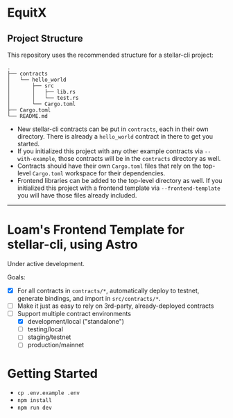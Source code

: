 # EquitX

## Project Structure

This repository uses the recommended structure for a stellar-cli project:

```text
.
├── contracts
│   └── hello_world
│       ├── src
│       │   ├── lib.rs
│       │   └── test.rs
│       └── Cargo.toml
├── Cargo.toml
└── README.md
```

- New stellar-cli contracts can be put in `contracts`, each in their own directory. There is already a `hello_world` contract in there to get you started.
- If you initialized this project with any other example contracts via `--with-example`, those contracts will be in the `contracts` directory as well.
- Contracts should have their own `Cargo.toml` files that rely on the top-level `Cargo.toml` workspace for their dependencies.
- Frontend libraries can be added to the top-level directory as well. If you initialized this project with a frontend template via `--frontend-template` you will have those files already included.

---

<!-- The following is the Frontend Template's README.md -->

# Loam's Frontend Template for stellar-cli, using Astro

Under active development.

Goals:

- [x] For all contracts in `contracts/*`, automatically deploy to testnet, generate bindings, and import in `src/contracts/*`.
- [ ] Make it just as easy to rely on 3rd-party, already-deployed contracts
- [ ] Support multiple contract environments
  - [x] development/local ("standalone")
  - [ ] testing/local
  - [ ] staging/testnet
  - [ ] production/mainnet

# Getting Started

- `cp .env.example .env`
- `npm install`
- `npm run dev`
